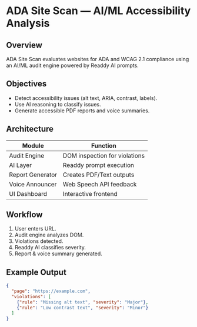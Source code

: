 # ADA Site Scan — AI/ML Accessibility Analysis

## Overview
ADA Site Scan evaluates websites for ADA and WCAG 2.1 compliance using an AI/ML audit engine powered by Readdy AI prompts.

## Objectives
- Detect accessibility issues (alt text, ARIA, contrast, labels).  
- Use AI reasoning to classify issues.  
- Generate accessible PDF reports and voice summaries.

## Architecture
| Module | Function |
|---------|-----------|
| Audit Engine | DOM inspection for violations |
| AI Layer | Readdy prompt execution |
| Report Generator | Creates PDF/Text outputs |
| Voice Announcer | Web Speech API feedback |
| UI Dashboard | Interactive frontend |

## Workflow
1. User enters URL.  
2. Audit engine analyzes DOM.  
3. Violations detected.  
4. Readdy AI classifies severity.  
5. Report & voice summary generated.

## Example Output
```json
{
  "page": "https://example.com",
  "violations": [
    {"rule": "Missing alt text", "severity": "Major"},
    {"rule": "Low contrast text", "severity": "Minor"}
  ]
}
